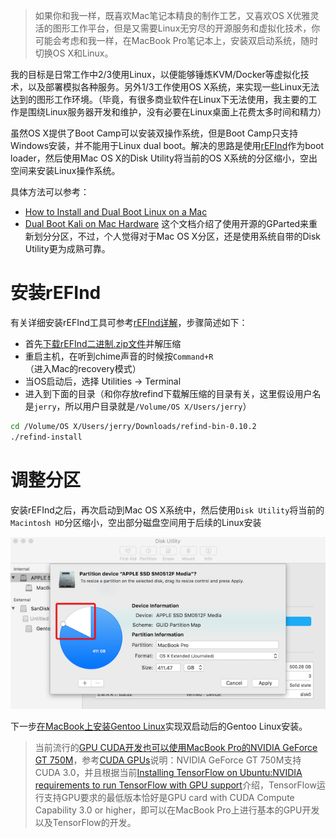 > 如果你和我一样，既喜欢Mac笔记本精良的制作工艺，又喜欢OS X优雅灵活的图形工作平台，但是又需要Linux无穷尽的开源服务和虚拟化技术，你可能会考虑和我一样，在MacBook Pro笔记本上，安装双启动系统，随时切换OS X和Linux。

我的目标是日常工作中2/3使用Linux，以便能够锤炼KVM/Docker等虚拟化技术，以及部署模拟各种服务。另外1/3工作使用OS X系统，来实现一些Linux无法达到的图形工作环境。（毕竟，有很多商业软件在Linux下无法使用，我主要的工作是围绕Linux服务器开发和维护，没有必要在Linux桌面上花费太多时间和精力）

虽然OS X提供了Boot Camp可以安装双操作系统，但是Boot Camp只支持Windows安装，并不能用于Linux dual boot。解决的思路是使用[rEFInd](http://sourceforge.net/projects/refind/)作为boot loader，然后使用Mac OS X的Disk Utility将当前的OS X系统的分区缩小，空出空间来安装Linux操作系统。

具体方法可以参考：

* [How to Install and Dual Boot Linux on a Mac](http://www.howtogeek.com/187410/how-to-install-and-dual-boot-linux-on-a-mac/)
* [Dual Boot Kali on Mac Hardware](http://docs.kali.org/installation/kali-linux-dual-boot-on-mac-hardware) 这个文档介绍了使用开源的GParted来重新划分分区，不过，个人觉得对于Mac OS X分区，还是使用系统自带的Disk Utility更为成熟可靠。

# 安装rEFInd

有关详细安装rEFInd工具可参考[rEFInd详解](refind.md)，步骤简述如下：

* 首先[下载rEFInd二进制.zip文件](http://www.rodsbooks.com/refind/getting.html)并解压缩
* 重启主机，在听到chime声音的时候按`Command+R`（进入Mac的recovery模式）
* 当OS启动后，选择 Utilities -> Terminal
* 进入到下面的目录（和你存放refind下载解压缩的目录有关，这里假设用户名是`jerry`，所以用户目录就是`/Volume/OS X/Users/jerry`）

```bash
cd /Volume/OS X/Users/jerry/Downloads/refind-bin-0.10.2
./refind-install
```

# 调整分区

安装rEFInd之后，再次启动到Mac OS X系统中，然后使用`Disk Utility`将当前的`Macintosh HD`分区缩小，空出部分磁盘空间用于后续的Linux安装

![使用Disk Utility调整分区大小](/img/develop/mac/resize_partition.png)

下一步[在MacBook上安装Gentoo Linux](../../os/linux/gentoo/install_gentoo_on_macbook.md)实现双启动后的Gentoo Linux安装。

> 当前流行的[GPU CUDA开发也可以使用MacBook Pro的NVIDIA GeForce GT 750M](https://www.researchgate.net/post/What_are_the_required_configuration_of_a_PC_to_run_Cuda)，参考[CUDA GPUs](https://developer.nvidia.com/cuda-gpus)说明：NVIDIA GeForce GT 750M支持CUDA 3.0，并且根据当前[Installing TensorFlow on Ubuntu:NVIDIA requirements to run TensorFlow with GPU support](https://www.tensorflow.org/install/install_linux#NVIDIARequirements)介绍，TensorFlow运行支持GPU要求的最低版本恰好是GPU card with CUDA Compute Capability 3.0 or higher，即可以在MacBook Pro上进行基本的GPU开发以及TensorFlow的开发。